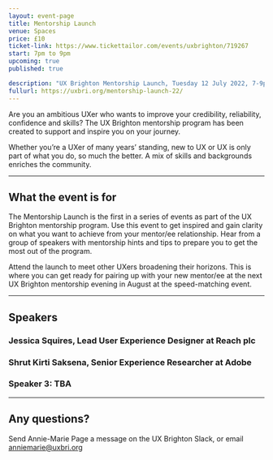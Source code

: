 ```yaml
---
layout: event-page
title: Mentorship Launch
venue: Spaces
price: £10
ticket-link: https://www.tickettailor.com/events/uxbrighton/719267
start: 7pm to 9pm
upcoming: true
published: true

description: "UX Brighton Mentorship Launch, Tuesday 12 July 2022, 7-9pm at Spaces, Brighton. Get inspired and gain clarity on what you want to achieve from your mentor/ee relationship."
fullurl: https://uxbri.org/mentorship-launch-22/
---
```


Are you an ambitious UXer who wants to improve your credibility, reliability, confidence and skills? The UX Brighton mentorship program has been created to support and inspire you on your journey.

Whether you’re a UXer of many years’ standing, new to UX or UX is only part of what you do, so much the better. A mix of skills and backgrounds enriches the community.

---

## What the event is for

The Mentorship Launch is the first in a series of events as part of the UX Brighton mentorship program. Use this event to get inspired and gain clarity on what you want to achieve from your mentor/ee relationship. Hear from a group of speakers with mentorship hints and tips to prepare you to get the most out of the program.

Attend the launch to meet other UXers broadening their horizons. This is where you can get ready for pairing up with your new mentor/ee at the next UX Brighton mentorship evening in August at the speed-matching event.

---

## Speakers

### Jessica Squires, Lead User Experience Designer at Reach plc

### Shrut Kirti Saksena, Senior Experience Researcher at Adobe 

### Speaker 3: TBA

---

## Any questions? 

Send Annie-Marie Page a message on the UX Brighton Slack, or email anniemarie@uxbri.org  
